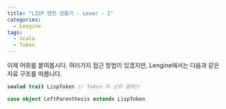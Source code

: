 ```yaml
---
title: "LISP 엔진 만들기 - Lexer - 2"
categories:
  - Lengine
tags:
  - Scala
  - Token
---
```


이제 어휘를 붙여봅시다. 여러가지 접근 방법이 있겠지만, Lengine에서는 다음과 같은 자료 구조를 따릅니다.

```scala
sealed trait LispToken // Token 의 상위 클래스

case object LeftParenthesis extends LispToken

```
